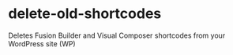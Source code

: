# delete-old-shortcodes
Deletes Fusion Builder and Visual Composer shortcodes from your WordPress site (WP)
